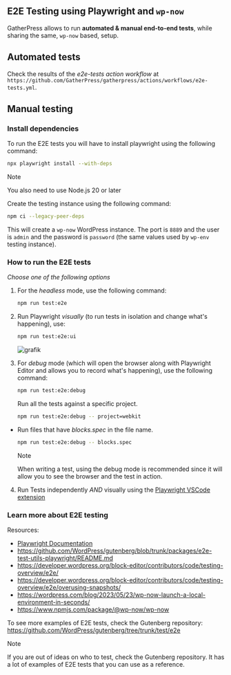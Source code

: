 ## E2E Testing using Playwright and `wp-now`

GatherPress allows to run **automated & manual end-to-end tests**, while sharing the same, `wp-now` based, setup.

## Automated tests

Check the results of the _e2e-tests action workflow_ at  `https://github.com/GatherPress/gatherpress/actions/workflows/e2e-tests.yml`.

## Manual testing

### Install dependencies

To run the E2E tests you will have to install playwright using the following command:

```bash
npx playwright install --with-deps
```

> [!NOTE]
> You also need to use Node.js 20 or later

Create the testing instance using the following command:

```bash
npm ci --legacy-peer-deps
```

This will create a `wp-now` WordPress instance. The port is `8889` and the user is `admin` and the password is `password` (the same values used by `wp-env` testing instance).

### How to run the E2E tests

_Choose one of the following options_

1. For the _headless_ mode, use the following command:

   ```bash
   npm run test:e2e
   ```

2. Run Playwright _visually_ (to run tests in isolation and change what's happening), use:

   ```bash
   npm run test:e2e:ui
   ```
   ![grafik](https://github.com/user-attachments/assets/1627dff7-363e-447e-9981-adac610ac888)


3. For _debug_ mode (which will open the browser along with Playwright Editor and allows you to record what's happening), use the following command:

   ```bash
   npm run test:e2e:debug
   ```

   Run all the tests against a specific project.
   ```bash
   npm run test:e2e:debug -- project=webkit
   ```
*
   Run files that have *blocks.spec* in the file name.
   ```bash
   npm run test:e2e:debug -- blocks.spec
   ```

   > [!NOTE]
   > When writing a test, using the debug mode is recommended since it will allow you to see the browser and the test in action.

4. Run Tests independently _AND_ visually using the [Playwright VSCode extension](https://playwright.dev/docs/getting-started-vscode)


### Learn more about E2E testing

Resources:

- [Playwright Documentation](https://playwright.dev/docs/intro)
- https://github.com/WordPress/gutenberg/blob/trunk/packages/e2e-test-utils-playwright/README.md
- https://developer.wordpress.org/block-editor/contributors/code/testing-overview/e2e/
- https://developer.wordpress.org/block-editor/contributors/code/testing-overview/e2e/overusing-snapshots/
- https://wordpress.com/blog/2023/05/23/wp-now-launch-a-local-environment-in-seconds/
- https://www.npmjs.com/package/@wp-now/wp-now

To see more examples of E2E tests, check the Gutenberg repository: https://github.com/WordPress/gutenberg/tree/trunk/test/e2e

> [!NOTE]
> If you are out of ideas on who to test, check the Gutenberg repository. It has a lot of examples of E2E tests that you can use as a reference.